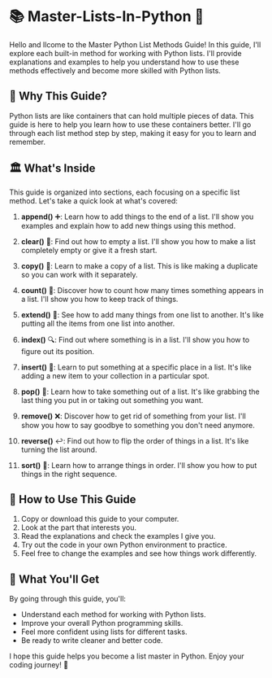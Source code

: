 # 📚 Master-Lists-In-Python 🐍

Hello and Ilcome to the Master Python List Methods Guide! In this guide, I'll explore each built-in method for working with Python lists. I'll provide explanations and examples to help you understand how to use these methods effectively and become more skilled with Python lists.

## 🤔 **Why This Guide?**

Python lists are like containers that can hold multiple pieces of data. This guide is here to help you learn how to use these containers better. I'll go through each list method step by step, making it easy for you to learn and remember.

## 🏛️ **What's Inside**

This guide is organized into sections, each focusing on a specific list method. Let's take a quick look at what's covered:

1. **append()** ➕: Learn how to add things to the end of a list. I'll show you examples and explain how to add new things using this method.

2. **clear()** 🧹: Find out how to empty a list. I'll show you how to make a list completely empty or give it a fresh start.

3. **copy()** 📝: Learn to make a copy of a list. This is like making a duplicate so you can work with it separately.

4. **count()** 🔢: Discover how to count how many times something appears in a list. I'll show you how to keep track of things.

5. **extend()** 🚀: See how to add many things from one list to another. It's like putting all the items from one list into another.

6. **index()** 🔍: Find out where something is in a list. I'll show you how to figure out its position.

7. **insert()** 🎯: Learn to put something at a specific place in a list. It's like adding a new item to your collection in a particular spot.

8. **pop()** 🍿: Learn how to take something out of a list. It's like grabbing the last thing you put in or taking out something you want.

9. **remove()** ❌: Discover how to get rid of something from your list. I'll show you how to say goodbye to something you don't need anymore.

10. **reverse()** ↩️: Find out how to flip the order of things in a list. It's like turning the list around.

11. **sort()** 🔀: Learn how to arrange things in order. I'll show you how to put things in the right sequence.

## 🚀 **How to Use This Guide**

1. Copy or download this guide to your computer.
2. Look at the part that interests you.
3. Read the explanations and check the examples I give you.
4. Try out the code in your own Python environment to practice.
5. Feel free to change the examples and see how things work differently.

## 🎉 **What You'll Get**

By going through this guide, you'll:

- Understand each method for working with Python lists.
- Improve your overall Python programming skills.
- Feel more confident using lists for different tasks.
- Be ready to write cleaner and better code.

I hope this guide helps you become a list master in Python. Enjoy your coding journey! 🎈
